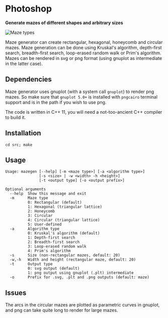 # Photoshop

**Generate mazes of different shapes and arbitrary sizes**
<br />

![Maze types](/examples/photo-editing.gif "Photoshop")

Maze generator can create rectangular, hexagonal, honeycomb and circular mazes.
Maze generation can be done using Kruskal's algorithm, depth-first search,
breadth-first search, loop-erased random walk or Prim's algorithm. Mazes can be
rendered in svg or png format (using gnuplot as intermediate in the latter
case).

## Dependencies

Maze generator uses gnuplot (with a system call `gnuplot`) to render png mazes.
So make sure that `gnuplot 5.0+` is installed with `pngcairo` terminal support
and is in the path if you wish to use png.

The code is written in C++ 11, you will need a not-too-ancient C++ compiler to
build it.

## Installation

```
cd src; make
```

## Usage

```
Usage: mazegen [--help] [-m <maze type>] [-a <algorithm type>]
               [-s <size> | -w <width> -h <height>]
               [-t <output type] [-o <output prefix>]

Optional arguments
  --help  Show this message and exit
  -m      Maze type
          0: Rectangular (default)
          1: Hexagonal (triangular lattice)
          2: Honeycomb
          3: Circular
          4: Circular (triangular lattice)
          5: User-defined
  -a      Algorithm type
          0: Kruskal's algorithm (default)
          1: Depth-first search
          2: Breadth-first search
          3: Loop-erased random walk
          4: Prim's algorithm
  -s      Size (non-rectangular mazes, default: 20)
  -w,-h   Width and height (rectangular maze, default: 20)
  -t      Output type
          0: svg output (default)
          1: png output using gnuplot (.plt) intermediate 
  -o      Prefix for .svg, .plt and .png outputs (default: maze)
```

## Issues

The arcs in the circular mazes are plotted as parametric curves in gnuplot, and
png can take quite long to render for large mazes.
